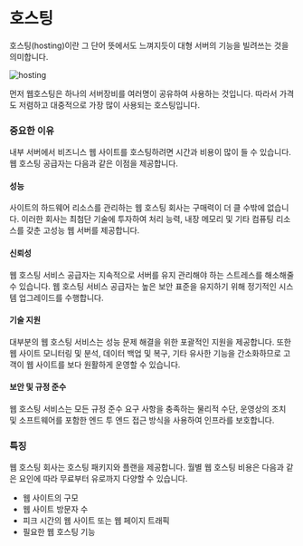 # 호스팅
호스팅(hosting)이란 그 단어 뜻에서도 느껴지듯이 대형 서버의 기능을 빌려쓰는 것을 의미합니다.

![hosting](https://mblogthumb-phinf.pstatic.net/MjAxODA5MjVfMjg0/MDAxNTM3ODYxMjQ5NzEx.OnbwMGR6QTxMMWQkoU9owIsDDbe4DwpnrhzVbdeQolQg.6xWmh0-bOcMGGyc5aj4fmbEPFCRSPBw_yjlQdadH1Ksg.JPEG.lhhoo1717/24975.jpg?type=w800)

먼저 웹호스팅은 하나의 서버장비를 여러명이 공유하여 사용하는 것입니다. 따라서 가격도 저렴하고 대중적으로 
가장 많이 사용되는 호스팅입니다. 
### 중요한 이유
내부 서버에서 비즈니스 웹 사이트를 호스팅하려면 시간과 비용이 많이 들 수 있습니다. 웹 호스팅 공급자는 다음과 같은 이점을 제공합니다.

#### 성능
 사이트의 하드웨어 리소스를 관리하는 웹 호스팅 회사는 구매력이 더 클 수밖에 없습니다. 이러한 회사는 최첨단 기술에 투자하여 처리 능력, 내장 메모리 및 기타 컴퓨팅 리소스를 갖춘 고성능 웹 서버를 제공합니다. 
#### 신뢰성
웹 호스팅 서비스 공급자는 지속적으로 서버를 유지 관리해야 하는 스트레스를 해소해줄 수 있습니다. 웹 호스팅 서비스 공급자는 높은 보안 표준을 유지하기 위해 정기적인 시스템 업그레이드를 수행합니다.
#### 기술 지원
대부분의 웹 호스팅 서비스는 성능 문제 해결을 위한 포괄적인 지원을 제공합니다. 또한 웹 사이트 모니터링 및 분석, 데이터 백업 및 복구, 기타 유사한 기능을 간소화하므로 고객이 웹 사이트를 보다 원활하게 운영할 수 있습니다.
#### 보안 및 규정 준수

웹 호스팅 서비스는 모든 규정 준수 요구 사항을 충족하는 물리적 수단, 운영상의 조치 및 소프트웨어를 포함한 엔드 투 엔드 접근 방식을 사용하여 인프라를 보호합니다.

### 특징
웹 호스팅 회사는 호스팅 패키지와 플랜을 제공합니다. 월별 웹 호스팅 비용은 다음과 같은 요인에 따라 무료부터 유로까지 다양할 수 있습니다.
+ 웹 사이트의 구모
+ 웹 사이트 방문자 수
+ 피크 시간의 웹 사이트 또는 웹 페이지 트래픽
+ 필요한 웹 호스팅 기능


